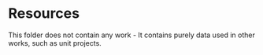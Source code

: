 # Resources

This folder does not contain any work - It contains purely data used in other works, such as unit projects.
